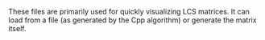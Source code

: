 These files are primarily used for quickly visualizing LCS matrices. It can load from a file (as generated by the Cpp algorithm) or generate the matrix itself.